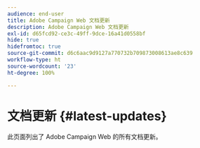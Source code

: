 ```yaml
---
audience: end-user
title: Adobe Campaign Web 文档更新
description: Adobe Campaign Web 文档更新
exl-id: d65fcd92-ce3c-49ff-9dce-16a41d0558bf
hide: true
hidefromtoc: true
source-git-commit: d6c6aac9d9127a770732b709873008613ae8c639
workflow-type: ht
source-wordcount: '23'
ht-degree: 100%

---
```


# 文档更新 {#latest-updates}

此页面列出了 Adobe Campaign Web 的所有文档更新。